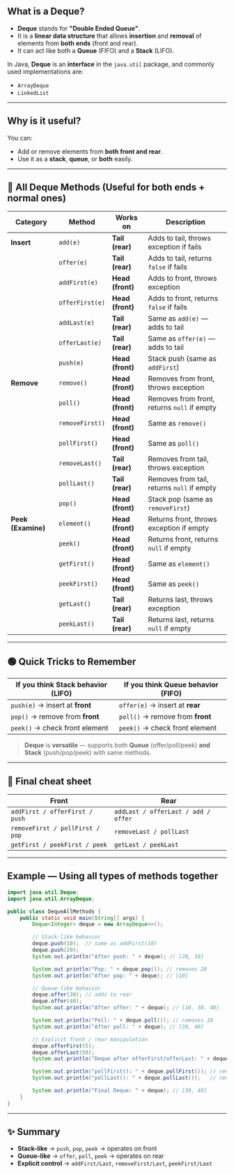 ## What is a **Deque**?

* **Deque** stands for **"Double Ended Queue"**.
* It is a **linear data structure** that allows **insertion** and **removal** of elements from **both ends** (front and rear).
* It can act like both a **Queue** (FIFO) and a **Stack** (LIFO).

In Java, **Deque** is an **interface** in the `java.util` package, and commonly used implementations are:

* `ArrayDeque`
* `LinkedList`

---

## Why is it useful?

You can:

* Add or remove elements from **both front and rear**.
* Use it as a **stack**, **queue**, or **both** easily.

---

## 📌 **All Deque Methods (Useful for both ends + normal ones)**

| Category           | Method          | Works on         | Description                                 |
| ------------------ | --------------- | ---------------- | ------------------------------------------- |
| **Insert**         | `add(e)`        | **Tail (rear)**  | Adds to tail, throws exception if fails     |
|                    | `offer(e)`      | **Tail (rear)**  | Adds to tail, returns `false` if fails      |
|                    | `addFirst(e)`   | **Head (front)** | Adds to front, throws exception             |
|                    | `offerFirst(e)` | **Head (front)** | Adds to front, returns `false` if fails     |
|                    | `addLast(e)`    | **Tail (rear)**  | Same as `add(e)` — adds to tail             |
|                    | `offerLast(e)`  | **Tail (rear)**  | Same as `offer(e)` — adds to tail           |
|                    | `push(e)`       | **Head (front)** | Stack push (same as `addFirst`)             |
| **Remove**         | `remove()`      | **Head (front)** | Removes from front, throws exception        |
|                    | `poll()`        | **Head (front)** | Removes from front, returns `null` if empty |
|                    | `removeFirst()` | **Head (front)** | Same as `remove()`                          |
|                    | `pollFirst()`   | **Head (front)** | Same as `poll()`                            |
|                    | `removeLast()`  | **Tail (rear)**  | Removes from tail, throws exception         |
|                    | `pollLast()`    | **Tail (rear)**  | Removes from tail, returns `null` if empty  |
|                    | `pop()`         | **Head (front)** | Stack pop (same as `removeFirst`)           |
| **Peek (Examine)** | `element()`     | **Head (front)** | Returns front, throws exception if empty    |
|                    | `peek()`        | **Head (front)** | Returns front, returns `null` if empty      |
|                    | `getFirst()`    | **Head (front)** | Same as `element()`                         |
|                    | `peekFirst()`   | **Head (front)** | Same as `peek()`                            |
|                    | `getLast()`     | **Tail (rear)**  | Returns last, throws exception              |
|                    | `peekLast()`    | **Tail (rear)**  | Returns last, returns `null` if empty       |

---

## 🟢 **Quick Tricks to Remember**

| **If you think Stack behavior (LIFO)** | **If you think Queue behavior (FIFO)** |
| -------------------------------------- | -------------------------------------- |
| `push(e)` → insert at **front**        | `offer(e)` → insert at **rear**        |
| `pop()` → remove from **front**        | `poll()` → remove from **front**       |
| `peek()` → check front element         | `peek()` → check front element         |

> **Deque** is **versatile** — supports both **Queue** (offer/poll/peek) **and Stack** (push/pop/peek) with same methods.

---

## 📌 **Final cheat sheet**

| **Front**                       | **Rear**                            |
| ------------------------------- | ----------------------------------- |
| `addFirst / offerFirst / push`  | `addLast / offerLast / add / offer` |
| `removeFirst / pollFirst / pop` | `removeLast / pollLast`             |
| `getFirst / peekFirst / peek`   | `getLast / peekLast`                |

---

## Example — Using **all types of methods** together

```java
import java.util.Deque;
import java.util.ArrayDeque;

public class DequeAllMethods {
    public static void main(String[] args) {
        Deque<Integer> deque = new ArrayDeque<>();

        // Stack-like behavior
        deque.push(10);  // same as addFirst(10)
        deque.push(20);
        System.out.println("After push: " + deque); // [20, 10]

        System.out.println("Pop: " + deque.pop()); // removes 20
        System.out.println("After pop: " + deque); // [10]

        // Queue-like behavior
        deque.offer(30); // adds to rear
        deque.offer(40);
        System.out.println("After offer: " + deque); // [10, 30, 40]

        System.out.println("Poll: " + deque.poll()); // removes 10
        System.out.println("After poll: " + deque); // [30, 40]

        // Explicit front / rear manipulation
        deque.offerFirst(5);
        deque.offerLast(50);
        System.out.println("Deque after offerFirst/offerLast: " + deque); // [5, 30, 40, 50]

        System.out.println("pollFirst(): " + deque.pollFirst()); // removes 5
        System.out.println("pollLast(): " + deque.pollLast());   // removes 50

        System.out.println("Final Deque: " + deque); // [30, 40]
    }
}
```

---

## ✨ **Summary**

* **Stack-like** → `push`, `pop`, `peek` → operates on front
* **Queue-like** → `offer`, `poll`, `peek` → operates on rear
* **Explicit control** → `addFirst/Last`, `removeFirst/Last`, `peekFirst/Last`
